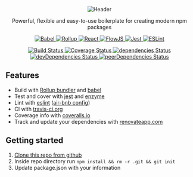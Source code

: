 <p align="center">
   <img src="https://raw.githubusercontent.com/eunikitin/modern-package-boilerplate/master/internals/img/header.png" alt="Header">
</p>
<p align="center">
  Powerful, flexible and easy-to-use boilerplate for creating modern npm packages
</p>
<p align="center">
  <a href="https://babeljs.io/">
    <img src="https://raw.githubusercontent.com/eunikitin/modern-package-boilerplate/master/internals/img/js.png" alt="Babel">
  </a>
  <a href="https://rollupjs.org/">
    <img src="https://raw.githubusercontent.com/eunikitin/modern-package-boilerplate/master/internals/img/rollup.png" alt="Rollup">
  </a>
  <a href="https://reactjs.org/">
    <img src="https://raw.githubusercontent.com/eunikitin/modern-package-boilerplate/master/internals/img/react.png" alt="React">
  </a>
  <a href="https://flow.org">
    <img src="https://raw.githubusercontent.com/eunikitin/modern-package-boilerplate/master/internals/img/flow.png" alt="FlowJS">
  </a>
  <a href="https://facebook.github.io/jest/">
    <img src="https://raw.githubusercontent.com/eunikitin/modern-package-boilerplate/master/internals/img/jest.png" alt="Jest">
  </a>
  <a href="https://eslint.org/">
    <img src="https://raw.githubusercontent.com/eunikitin/modern-package-boilerplate/master/internals/img/eslint.png" alt="ESLint">
  </a>
</p>

<p align="center">
  <a href="https://travis-ci.org/eunikitin/modern-package-boilerplate">
    <img src="https://travis-ci.org/eunikitin/modern-package-boilerplate.svg?branch=master" alt="Build Status">
  </a>
  <a href="https://coveralls.io/github/eunikitin/modern-package-boilerplate?branch=master">
    <img src="https://coveralls.io/repos/github/eunikitin/modern-package-boilerplate/badge.svg?branch=master" alt="Coverage Status">
  </a>
  <a href="https://david-dm.org/eunikitin/modern-package-boilerplate">
    <img src="https://david-dm.org/eunikitin/modern-package-boilerplate/status.svg" alt="dependencies Status">
  </a>
  <a href="https://david-dm.org/eunikitin/modern-package-boilerplate?type=dev">
    <img src="https://david-dm.org/eunikitin/modern-package-boilerplate/dev-status.svg" alt="devDependencies Status">
  </a>
  <a href="https://david-dm.org/eunikitin/modern-package-boilerplate?type=peer">
    <img src="https://david-dm.org/eunikitin/modern-package-boilerplate/peer-status.svg" alt="peerDependencies Status">
  </a>
</p>

## Features
* Build with [Rollup bundler](https://github.com/rollup/rollup) and [babel](https://babeljs.io/)
* Test and cover with [jest](https://mochajs.org/) and [enzyme](http://chaijs.com/)
* Lint with [eslint](http://eslint.org/) ([air-bnb config](https://github.com/airbnb/javascript))
* CI with [travis-ci.org](https://travis-ci.org/)
* Coverage info with [coveralls.io](https://coveralls.io)
* Track and update your dependencies with [renovateapp.com](https://renovateapp.com/)

## Getting started
1. [Clone this repo from github](https://github.com/eunikitin/modern-package-boilerplate)
2. Inside repo directory run `npm install && rm -r .git && git init`
2. Update package.json with your information
